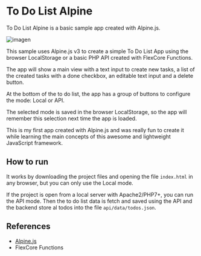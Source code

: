 # To Do List Alpine
To Do List Alpine is a basic sample app created with Alpine.js.

![imagen](https://github.com/user-attachments/assets/32b1654a-74b5-4f05-8ea1-ef5c57ce0d20)

This sample uses Alpine.js v3 to create a simple To Do List App using the browser LocalStorage or a basic PHP API created with FlexCore Functions.

The app will show a main view with a text input to create new tasks, a list of the created tasks with a done checkbox, an editable text input and a delete button.

At the bottom of the to do list, the app has a group of buttons to configure the mode: Local or API.

The selected mode is saved in the browser LocalStorage, so the app will remember this selection next time the app is loaded.

This is my first app created with Alpine.js and was really fun to create it while learning the main concepts of this awesome and lightweight JavaScript framework.

## How to run

It works by downloading the project files and opening the file `index.html` in any browser, but you can only use the Local mode. 

If the project is open from a local server with Apache2/PHP7+, you can run the API mode. Then the to do list data is fetch and saved using the API and the backend store al todos into the file `api/data/todos.json`.

## References

- [Alpine.js](https://alpinejs.dev/)
- FlexCore Functions



